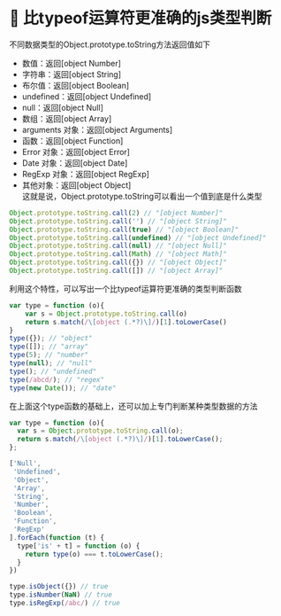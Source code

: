 # :bullettrain_front: 比typeof运算符更准确的js类型判断
不同数据类型的Object.prototype.toString方法返回值如下

- 数值：返回[object Number]
- 字符串：返回[object String]
- 布尔值：返回[object Boolean]
- undefined：返回[object Undefined]
- null：返回[object Null]
- 数组：返回[object Array]
- arguments 对象：返回[object Arguments]
- 函数：返回[object Function]
- Error 对象：返回[object Error]
- Date 对象：返回[object Date]
- RegExp 对象：返回[object RegExp]
- 其他对象：返回[object Object]  
这就是说，Object.prototype.toString可以看出一个值到底是什么类型
```js
Object.prototype.toString.call(2) // "[object Number]"
Object.prototype.toString.call('') // "[object String]"
Object.prototype.toString.call(true) // "[object Boolean]"
Object.prototype.toString.call(undefined) // "[object Undefined]"
Object.prototype.toString.call(null) // "[object Null]"
Object.prototype.toString.call(Math) // "[object Math]"
Object.prototype.toString.call({}) // "[object Object]"
Object.prototype.toString.call([]) // "[object Array]"
```
利用这个特性，可以写出一个比typeof运算符更准确的类型判断函数
```js
var type = function (o){
    var s = Object.prototype.toString.call(o)
    return s.match(/\[object (.*?)\]/)[1].toLowerCase()
}
type({}); // "object"
type([]); // "array"
type(5); // "number"
type(null); // "null"
type(); // "undefined"
type(/abcd/); // "regex"
type(new Date()); // "date"
```
在上面这个type函数的基础上，还可以加上专门判断某种类型数据的方法
```js
var type = function (o){
  var s = Object.prototype.toString.call(o);
  return s.match(/\[object (.*?)\]/)[1].toLowerCase();
};

['Null',
 'Undefined',
 'Object',
 'Array',
 'String',
 'Number',
 'Boolean',
 'Function',
 'RegExp'
].forEach(function (t) {
  type['is' + t] = function (o) {
    return type(o) === t.toLowerCase();
  }
})

type.isObject({}) // true
type.isNumber(NaN) // true
type.isRegExp(/abc/) // true
```